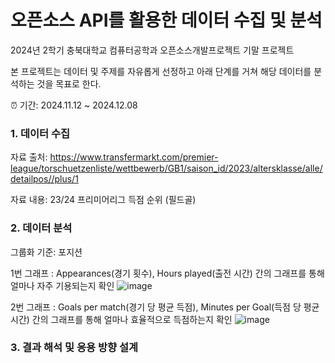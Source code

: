 # 오픈소스 API를 활용한 데이터 수집 및 분석
2024년 2학기 충북대학교 컴퓨터공학과 오픈소스개발프로젝트 기말 프로젝트

본 프로젝트는 데이터 및 주제를 자유롭게 선정하고 아래 단계를 거쳐 해당 데이터를 분석하는 것을 목표로 한다.

⏰ 기간: 2024.11.12 ~ 2024.12.08

### 1. 데이터 수집
자료 출처: https://www.transfermarkt.com/premier-league/torschuetzenliste/wettbewerb/GB1/saison_id/2023/altersklasse/alle/detailpos//plus/1

자료 내용: 23/24 프리미어리그 득점 순위 (필드골)

### 2. 데이터 분석
그룹화 기준: 포지션

1번 그래프
: Appearances(경기 횟수), Hours played(출전 시간) 간의 그래프를 통해 얼마나 자주 기용되는지 확인
![image](https://github.com/user-attachments/assets/904ec8a5-9a3a-4efe-98aa-a984462a2b62)

2번 그래프
: Goals per match(경기 당 평균 득점), Minutes per Goal(득점 당 평균 시간) 간의 그래프를 통해 얼마나 효율적으로 득점하는지 확인
![image](https://github.com/user-attachments/assets/0c7c3e59-e0e2-4061-8fa3-2598b85c8cfb)


### 3. 결과 해석 및 응용 방향 설계
